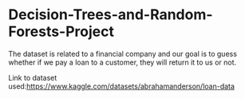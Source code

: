 # Decision-Trees-and-Random-Forests-Project

The dataset is related to a financial company and our goal is to guess whether if we pay a loan to a customer, they will return it to us or not.


Link to dataset used:https://www.kaggle.com/datasets/abrahamanderson/loan-data
